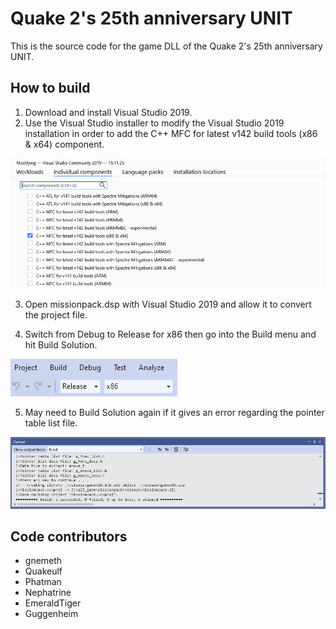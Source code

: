 # Quake 2's 25th anniversary UNIT

This is the source code for the game DLL of the Quake 2's 25th anniversary UNIT.

## How to build

1. Download and install Visual Studio 2019.
2. Use the Visual Studio installer to modify the Visual Studio 2019 installation in order to add the C++ MFC for latest v142 build tools (x86 & x64) component.
<img src="docs/build1.png">

3. Open missionpack.dsp with Visual Studio 2019 and allow it to convert the project file.

4. Switch from Debug to Release for x86 then go into the Build menu and hit Build Solution.
<img src="docs/build2.png">

5. May need to Build Solution again if it gives an error regarding the pointer table list file.
<img src="docs/build3.png">

## Code contributors

- gnemeth
- Quakeulf
- Phatman
- Nephatrine
- EmeraldTiger
- Guggenheim
